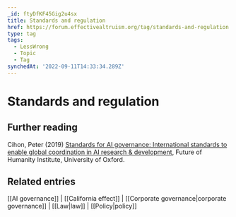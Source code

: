 ```yaml
---
_id: ftyDfKF45Gig2u4sx
title: Standards and regulation
href: https://forum.effectivealtruism.org/tag/standards-and-regulation
type: tag
tags:
  - LessWrong
  - Topic
  - Tag
synchedAt: '2022-09-11T14:33:34.289Z'
---
```

# Standards and regulation

Further reading
---------------

Cihon, Peter (2019) [Standards for AI governance: International standards to enable global coordination in AI research & development](https://www.fhi.ox.ac.uk/wp-content/uploads/Standards_-FHI-Technical-Report.pdf), Future of Humanity Institute, University of Oxford.

Related entries
---------------

[[AI governance]] | [[California effect]] | [[Corporate governance|corporate governance]] | [[Law|law]] | [[Policy|policy]]